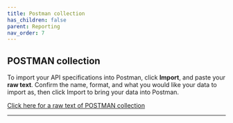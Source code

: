 ```yaml
---
title: Postman collection
has_children: false
parent: Reporting
nav_order: 7
---
```


## POSTMAN collection

To import your API specifications into Postman, click **Import**, and paste your **raw text**.
Confirm the name, format, and what you would like your data to import as, then click Import to bring your data into Postman.

<a href="http://docs.integratedpanel.toluna.com/resources/ip-reporting-api.txt" target="_blank" class="btn">Click here for a raw text of POSTMAN collection</a>

---